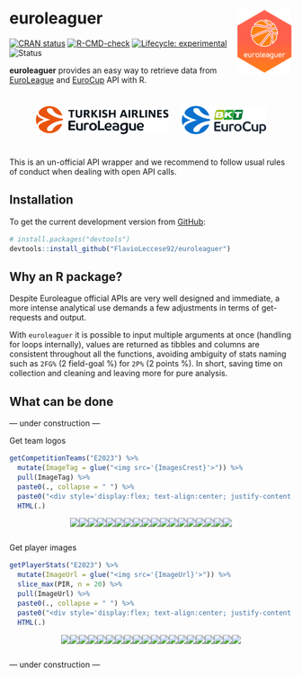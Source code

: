 
<!-- README.md is generated from README.Rmd. Please edit that file -->

# euroleaguer <img src="man/figures/logo.png" align="right" width="100px"/>

<!-- badges: start -->

[![CRAN
status](https://www.r-pkg.org/badges/version/euroleaguer)](https://CRAN.R-project.org/package=euroleaguer)
[![R-CMD-check](https://github.com/FlavioLeccese92/euroleaguer/actions/workflows/R-CMD-check.yaml/badge.svg)](https://github.com/FlavioLeccese92/euroleaguer/actions/workflows/R-CMD-check.yaml)
[![Lifecycle:
experimental](https://img.shields.io/badge/lifecycle-experimental-orange.svg)](https://lifecycle.r-lib.org/articles/stages.html#experimental)
![Status](https://progress-bar.dev/75/?title=progress)

<!-- badges: end -->

**euroleaguer** provides an easy way to retrieve data from
[EuroLeague](https://www.euroleaguebasketball.net/euroleague/) and
[EuroCup](https://www.euroleaguebasketball.net/eurocup/) API with R.

<div style="display: flex; justify-content: center; align-items: center; text-align: center;">

<img src="man/figures/euroleague-logo.png"
style="height:50px; padding:10px" />
<img src="man/figures/eurocup-logo.png"
style="height:50px; padding:10px" />

</div>

This is an un-official API wrapper and we recommend to follow usual
rules of conduct when dealing with open API calls.

## Installation

To get the current development version from
[GitHub](https://github.com/):

``` r
# install.packages("devtools")
devtools::install_github("FlavioLeccese92/euroleaguer")
```

## Why an R package?

Despite Euroleague official APIs are very well designed and immediate, a
more intense analytical use demands a few adjustments in terms of
get-requests and output.

With `euroleaguer` it is possible to input multiple arguments at once
(handling for loops internally), values are returned as tibbles and
columns are consistent throughout all the functions, avoiding ambiguity
of stats naming such as `2FG%` (2 field-goal %) for `2P%` (2 points %).
In short, saving time on collection and cleaning and leaving more for
pure analysis.

## What can be done

— under construction —

Get team logos

``` r
getCompetitionTeams("E2023") %>% 
  mutate(ImageTag = glue("<img src='{ImagesCrest}'>")) %>% 
  pull(ImageTag) %>% 
  paste0(., collapse = " ") %>% 
  paste0("<div style='display:flex; text-align:center; justify-content:center;  height:30px'>", ., "</div>") %>%
  HTML(.)
```

<div style='display:flex; text-align:center; justify-content:center;  height:30px'><img src='https://media-cdn.incrowdsports.com/ccc34858-22b0-47dc-904c-9940b0a16ff3.png'> <img src='https://media-cdn.incrowdsports.com/8ea8cec7-d8f7-45f4-a956-d976b5867610.png'> <img src='https://media-cdn.incrowdsports.com/89ed276a-2ba3-413f-8ea2-b3be209ca129.png'> <img src='https://media-cdn.incrowdsports.com/e324a6af-2a72-443e-9813-8bf2d364ddab.png'> <img src='https://media-cdn.incrowdsports.com/d2eef4a8-62df-4fdd-9076-276004268515.png'> <img src='https://media-cdn.incrowdsports.com/8154f184-c61a-4e7f-b14d-9d802e35cb95.png'> <img src='https://media-cdn.incrowdsports.com/35dfa503-e417-481f-963a-bdf6f013763e.png'> <img src='https://media-cdn.incrowdsports.com/817b0e58-d595-4b09-ab0b-1e7cc26249ff.png'> <img src='https://media-cdn.incrowdsports.com/0233ebbb-f3a2-49ea-837c-7fd3e661e672.png'> <img src='https://media-cdn.incrowdsports.com/e33c6d1a-95ca-4dbc-b8cb-0201812104cc.png'> <img src='https://media-cdn.incrowdsports.com/5c55ef14-29df-4328-bd52-a7a64c432350.png'> <img src='https://media-cdn.incrowdsports.com/789423ac-3cdf-4b89-b11c-b458aa5f59a6.png'> <img src='https://media-cdn.incrowdsports.com/696724ea-a92f-456e-8572-aca4ce0ff025.png'> <img src='https://media-cdn.incrowdsports.com/2681304e-77dd-4331-88b1-683078c0fb49.png'> <img src='https://media-cdn.incrowdsports.com/1a3e1404-4f6f-4ede-9d8b-30eee7cb51b4.png'> <img src='https://media-cdn.incrowdsports.com/efd12730-f2ea-4830-9caa-7f2f676079c2.png'> <img src='https://media-cdn.incrowdsports.com/4af5e83b-f2b5-4fba-a87c-1f85837a508a.png'> <img src='https://media-cdn.incrowdsports.com/0aa09358-3847-4c4e-b228-3582ee4e536d.png'></div>

Get player images

``` r
getPlayerStats("E2023") %>% 
  mutate(ImageUrl = glue("<img src='{ImageUrl}'>")) %>% 
  slice_max(PIR, n = 20) %>% 
  pull(ImageUrl) %>% 
  paste0(., collapse = " ") %>% 
  paste0("<div style='display:flex; text-align:center; justify-content:center;  height:30px'>", ., "</div>") %>%
  HTML(.)
```

<div style='display:flex; text-align:center; justify-content:center;  height:30px'><img src='https://media-cdn.incrowdsports.com/7a3e96a0-c7b3-402f-a82f-dea0632b35d8.png'> <img src='https://media-cdn.incrowdsports.com/b1d0cea7-ddc1-41ba-8110-62c8d6ff99d8.png'> <img src='https://media-cdn.incrowdsports.com/4ef7934f-4c66-4ae0-97c3-cbafb98b34ad.png'> <img src='https://media-cdn.incrowdsports.com/c69345b9-052a-41ed-a53d-e82d2d4c3687.png'> <img src='https://media-cdn.incrowdsports.com/b6443b59-d3b7-4bb3-ae38-e4de75da64fb.png'> <img src='https://media-cdn.incrowdsports.com/3e8764fc-3edf-49b9-8d87-8f16757e87c8.png'> <img src='https://media-cdn.incrowdsports.com/a0162fd5-54a8-4358-89fb-de5d05782920.png'> <img src='https://media-cdn.incrowdsports.com/e25df055-15de-4fc1-8866-cc974df81b8f.png'> <img src='https://media-cdn.incrowdsports.com/af27d4ca-e455-4dbb-a657-10bd2ef74933.png'> <img src='https://media-cdn.incrowdsports.com/8d67d189-5722-4ac9-918c-70c114ff40d9.png'> <img src='https://media-cdn.incrowdsports.com/be85913b-58c1-4631-8d09-1b7d06356c3e.png'> <img src='https://media-cdn.incrowdsports.com/a780973a-7903-450f-b97a-5e7d3c271175.png'> <img src='https://media-cdn.incrowdsports.com/811b772b-4289-47ff-8c8f-cd41352f1f38.png'> <img src='https://media-cdn.incrowdsports.com/ff93a9d7-f400-4494-ae2e-72cfd057ac85.png'> <img src='https://media-cdn.incrowdsports.com/16f6b30d-521e-4098-bf36-864c5a4f0986.png'> <img src='https://media-cdn.incrowdsports.com/6e24d642-0b45-45b6-9e40-df570b8433a8.png'> <img src='https://media-cdn.incrowdsports.com/5433e034-2047-4dc5-ab78-e10a4c119252.png'> <img src='https://media-cdn.incrowdsports.com/4db5f5d2-af86-4257-b7a4-6dde41fecad7.png'> <img src='https://media-cdn.incrowdsports.com/e0743b50-f31d-4f3a-95a9-2c96603f4c5e.png'> <img src='https://media-cdn.incrowdsports.com/bdc99c62-f3c3-4ce9-8d5f-5933eb4ff89a.png'></div>

— under construction —

